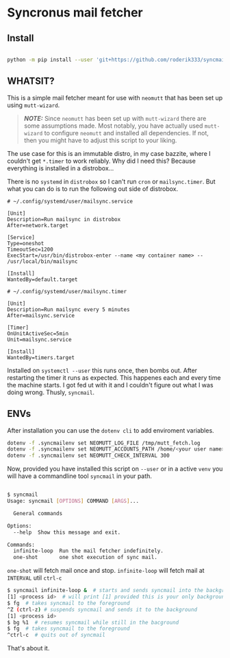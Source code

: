 # Syncronus mail fetcher

## Install

```sh

python -m pip install --user 'git+https://github.com/roderik333/syncmail.git#egg=syncmail'
```

## WHATSIT?

This is a simple mail fetcher meant for use with `neomutt` that has been set up using `mutt-wizard`.

> **_NOTE:_** Since `neomutt` has been set up with `mutt-wizard` there are some assumptions made. Most notably, you have actually used `mutt-wizard` to configure `neomutt` and installed all dependencies. If not, then you might have to adjust this script to your liking.

The use case for this is an immutable distro, in my case bazzite, where I couldn't get `*.timer` to work reliably. Why did I need this? Because everything is installed in a distrobox...

There is no `systemd` in `distrobox` so I can't run `cron` or `mailsync.timer`. But what you can do is to run the following out side of distrobox.

```
# ~/.config/systemd/user/mailsync.service

[Unit]
Description=Run mailsync in distrobox
After=network.target

[Service]
Type=oneshot
TimeoutSec=1200
ExecStart=/usr/bin/distrobox-enter --name <my container name> -- /usr/local/bin/mailsync

[Install]
WantedBy=default.target
```

```
# ~/.config/systemd/user/mailsync.timer

[Unit]
Description=Run mailsync every 5 minutes
After=mailsync.service

[Timer]
OnUnitActiveSec=5min
Unit=mailsync.service

[Install]
WantedBy=timers.target
```

Installed on `systemctl --user` this runs once, then bombs out. After restarting the timer it runs as expected. This happenes each and every time the machine starts. I got fed ut with it and I couldn't figure out what I was doing wrong. Thusly, `syncmail`.

## ENVs

After installation you can use the `dotenv cli` to add enviroment variables.

```sh
dotenv -f .syncmailenv set NEOMUTT_LOG_FILE /tmp/mutt_fetch.log
dotenv -f .syncmailenv set NEOMUTT_ACCOUNTS_PATH /home/<your user name>/.config/mutt/accounts
dotenv -f .syncmailenv set NEOMUTT_CHECK_INTERVAL 300
```

Now, provided you have installed this script on `--user` or in a active `venv` you will have a commandline tool `syncmail` in your path.

```sh

$ syncmail
Usage: syncmail [OPTIONS] COMMAND [ARGS]...

  General commands

Options:
  --help  Show this message and exit.

Commands:
  infinite-loop  Run the mail fetcher indefinitely.
  one-shot       one shot execution of sync mail.
```

`one-shot` will fetch mail once and stop. `infinite-loop` will fetch mail at `INTERVAL` util `ctrl-c`

```sh
$ syncmail infinite-loop &  # starts and sends syncmail into the background
[1] <process id>  # will print [1] provided this is your only background process in this terminal
$ fg  # takes syncmail to the foreground
^Z (ctrl-z) # suspends syncmail and sends it to the background
[1] <process id>
$ bg %1  # resumes syncmail while still in the bacground
$ fg  # takes syncmail to the foreground
^ctrl-c  # quits out of syncmail
```

That's about it.
